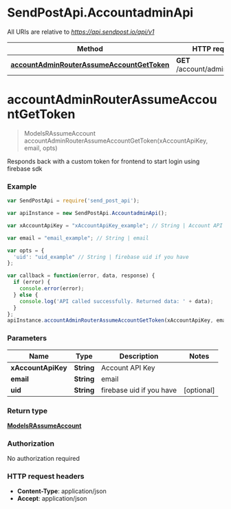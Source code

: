 # SendPostApi.AccountadminApi

All URIs are relative to *https://api.sendpost.io/api/v1*

Method | HTTP request | Description
------------- | ------------- | -------------
[**accountAdminRouterAssumeAccountGetToken**](AccountadminApi.md#accountAdminRouterAssumeAccountGetToken) | **GET** /account/admin/assume | 


<a name="accountAdminRouterAssumeAccountGetToken"></a>
# **accountAdminRouterAssumeAccountGetToken**
> ModelsRAssumeAccount accountAdminRouterAssumeAccountGetToken(xAccountApiKey, email, opts)



Responds back with a custom token for frontend to start login using firebase sdk

### Example
```javascript
var SendPostApi = require('send_post_api');

var apiInstance = new SendPostApi.AccountadminApi();

var xAccountApiKey = "xAccountApiKey_example"; // String | Account API Key

var email = "email_example"; // String | email

var opts = { 
  'uid': "uid_example" // String | firebase uid if you have
};

var callback = function(error, data, response) {
  if (error) {
    console.error(error);
  } else {
    console.log('API called successfully. Returned data: ' + data);
  }
};
apiInstance.accountAdminRouterAssumeAccountGetToken(xAccountApiKey, email, opts, callback);
```

### Parameters

Name | Type | Description  | Notes
------------- | ------------- | ------------- | -------------
 **xAccountApiKey** | **String**| Account API Key | 
 **email** | **String**| email | 
 **uid** | **String**| firebase uid if you have | [optional] 

### Return type

[**ModelsRAssumeAccount**](ModelsRAssumeAccount.md)

### Authorization

No authorization required

### HTTP request headers

 - **Content-Type**: application/json
 - **Accept**: application/json

